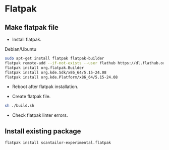# Flatpak
## Make flatpak file

* Install flatpak.

Debian/Ubuntu
``` sh
sudo apt-get install flatpak flatpak-builder
flatpak remote-add --if-not-exists --user flathub https://dl.flathub.org/repo/flathub.flatpakrepo
flatpak install org.flatpak.Builder
flatpak install org.kde.Sdk/x86_64/5.15-24.08
flatpak install org.kde.Platform/x86_64/5.15-24.08
```

* Reboot after flatpak installation.

* Create flatpak file.

``` sh
sh ./build.sh
```

* Check flatpak linter errors.

## Install existing package

``` sh
flatpak install scantailor-experimental.flatpak 
```

